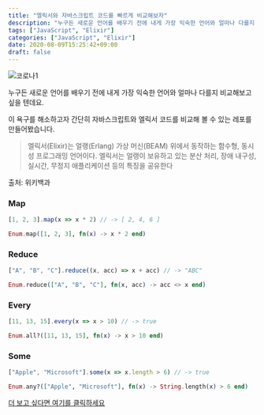 ```yaml
---
title: "엘릭서와 자바스크립트 코드를 빠르게 비교해보자"
description: "누구든 새로운 언어를 배우기 전에 내게 가장 익숙한 언어와 얼마나 다를지 비교해보기 마련입니다"
tags: ["JavaScript", "Elixir"]
categories: ["JavaScript", "Elixir"]
date: 2020-08-09T15:25:42+09:00
draft: false
---
```



![코로나1](/images/js-to-elixir-logo.png)

누구든 새로운 언어를 배우기 전에 내게 가장 익숙한 언어와 얼마나 다를지 비교해보고 싶을 텐데요.

이 욕구를 해소하고자 간단히 자바스크립트와 엘릭서 코드를 비교해 볼 수 있는 레포를 만들어봤습니다.

> 엘릭서(Elixir)는 얼랭(Erlang) 가상 머신(BEAM) 위에서 동작하는 함수형, 동시성 프로그래밍 언어이다. 엘릭서는 얼랭이 보유하고 있는 분산 처리, 장애 내구성, 실시간, 무정지 애플리케이션 등의 특징을 공유한다

출처: 위키백과

### Map

```js
[1, 2, 3].map(x => x * 2) // -> [ 2, 4, 6 ]
```

```elixir
Enum.map([1, 2, 3], fn(x) -> x * 2 end)
```

### Reduce

```js
["A", "B", "C"].reduce((x, acc) => x + acc) // -> "ABC"
```

```elixir
Enum.reduce(["A", "B", "C"], fn(x, acc) -> acc <> x end)
```

### Every

```js
[11, 13, 15].every(x => x > 10) // -> true
```

```elixir
Enum.all?([11, 13, 15], fn(x) -> x > 10 end)
```

### Some

```js
["Apple", "Microsoft"].some(x => x.length > 6) // -> true
```

```elixir
Enum.any?(["Apple", "Microsoft"], fn(x) -> String.length(x) > 6 end)
```

[더 보고 싶다면 여기를 클릭하세요](https://github.com/dangen-effy/js-to-elixir)